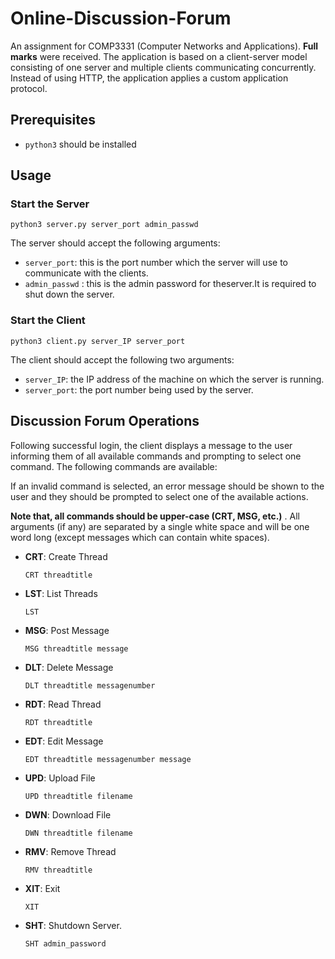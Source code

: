 # Online-Discussion-Forum

An assignment for COMP3331 (Computer Networks and Applications). **Full marks** were received. The application is based on a client-server model consisting of one server and multiple clients communicating concurrently. Instead of using HTTP, the application applies a custom application protocol.

## Prerequisites

* `python3` should be installed



## Usage

### Start the Server

```shell
python3 server.py server_port admin_passwd
```

The server should accept the following arguments:

* `server_port`: this is the port number which the server will use to communicate with the clients. 
* `admin_passwd` : this is the admin password for theserver.It is required to shut down the server.

### Start the Client

```shell
python3 client.py server_IP server_port
```

The client should accept the following two arguments:

* `server_IP`: the IP address of the machine on which the server is running.
* `server_port`: the port number being used by the server.



## Discussion Forum Operations

Following successful login, the client displays a message to the user informing them of all available commands and prompting to select one command. The following commands are available:

If an invalid command is selected, an error message should be shown to the user and they should be prompted to select one of the available actions.

**Note that, all commands should be upper-case (CRT, MSG, etc.)** . All arguments (if any) are separated by a single white space and will be one word long (except messages which can contain white spaces). 

- **CRT**: Create Thread

  ```shell
  CRT threadtitle
  ```

- **LST**: List Threads

  ```shell
  LST
  ```

- **MSG**: Post Message

  ```
  MSG threadtitle message
  ```

- **DLT**: Delete Message

  ```
  DLT threadtitle messagenumber
  ```

- **RDT**: Read Thread

  ```
  RDT threadtitle
  ```

- **EDT**: Edit Message

  ```
  EDT threadtitle messagenumber message
  ```

- **UPD**: Upload File

  ```
  UPD threadtitle filename
  ```

- **DWN**: Download File

  ```
  DWN threadtitle filename
  ```

- **RMV**: Remove Thread

  ```
  RMV threadtitle
  ```

- **XIT**: Exit

  ```
  XIT
  ```

- **SHT**: Shutdown Server. 

  ```
  SHT admin_password
  ```

  

  

  

  

  

  



